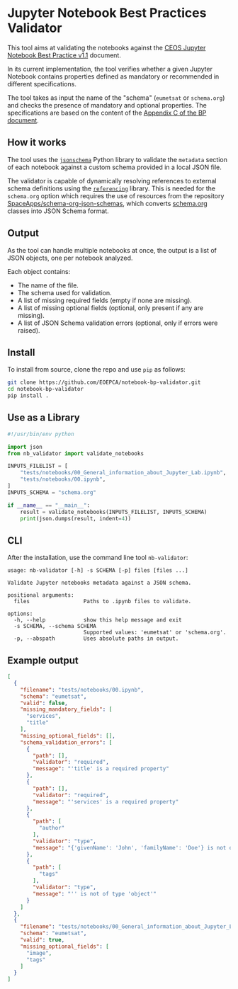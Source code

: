 # Jupyter Notebook Best Practices Validator

This tool aims at validating the notebooks against the [CEOS Jupyter Notebook Best Practice v1.1](https://ceos.org/document_management/Working_Groups/WGISS/Documents/WGISS%20Best%20Practices/CEOS_JupterNotebooks_Best%20Practice_v1.1.pdf) document.

In its current implementation, the tool verifies whether a given Jupyter Notebook contains properties defined as mandatory or recommended in different specifications.

The tool takes as input the name of the "schema" (`eumetsat` or `schema.org`) and checks the presence of mandatory and optional properties. The specifications are based on the content of the [Appendix C of the BP document](https://github.com/ceos-org/jupyter-best-practice/blob/main/annex/annex-c.md).

## How it works

The tool uses the [`jsonschema`](https://python-jsonschema.readthedocs.io/en/stable/) Python library to validate the `metadata` section of each notebook against a custom schema provided in a local JSON file.

The validator is capable of dynamically resolving references to external schema definitions using the [`referencing`](https://referencing.readthedocs.io/en/stable/) library. This is needed for the `schema.org` option which requires the use of resources from the repository [SpaceApps/schema-org-json-schemas](https://github.com/SpaceApps/schema-org-json-schemas), which converts [schema.org](https://schema.org/) classes into JSON Schema format.

## Output

As the tool can handle multiple notebooks at once, the output is a list of JSON objects, one per notebook analyzed.

Each object contains:
- The name of the file.
- The schema used for validation.
- A list of missing required fields (empty if none are missing).
- A list of missing optional fields (optional, only present if any are missing).
- A list of JSON Schema validation errors (optional, only if errors were raised).

## Install

To install from source, clone the repo and use `pip` as follows:

```sh
git clone https://github.com/EOEPCA/notebook-bp-validator.git
cd notebook-bp-validator
pip install .
```
## Use as a Library

```py
#!/usr/bin/env python

import json
from nb_validator import validate_notebooks

INPUTS_FILELIST = [
    "tests/notebooks/00_General_information_about_Jupyter_Lab.ipynb",
    "tests/notebooks/00.ipynb",
]
INPUTS_SCHEMA = "schema.org"

if __name__ == "__main__":
    result = validate_notebooks(INPUTS_FILELIST, INPUTS_SCHEMA)
    print(json.dumps(result, indent=4))
```

## CLI

After the installation, use the command line tool `nb-validator`: 

```
usage: nb-validator [-h] -s SCHEMA [-p] files [files ...]

Validate Jupyter notebooks metadata against a JSON schema.

positional arguments:
  files                 Paths to .ipynb files to validate.

options:
  -h, --help            show this help message and exit
  -s SCHEMA, --schema SCHEMA
                        Supported values: 'eumetsat' or 'schema.org'.
  -p, --abspath         Uses absolute paths in output.
```

## Example output

```json
[
  {
    "filename": "tests/notebooks/00.ipynb",
    "schema": "eumetsat",
    "valid": false,
    "missing_mandatory_fields": [
      "services",
      "title"
    ],
    "missing_optional_fields": [],
    "schema_validation_errors": [
      {
        "path": [],
        "validator": "required",
        "message": "'title' is a required property"
      },
      {
        "path": [],
        "validator": "required",
        "message": "'services' is a required property"
      },
      {
        "path": [
          "author"
        ],
        "validator": "type",
        "message": "{'givenName': 'John', 'familyName': 'Doe'} is not of type 'string'"
      },
      {
        "path": [
          "tags"
        ],
        "validator": "type",
        "message": "'' is not of type 'object'"
      }
    ]
  },
  {
    "filename": "tests/notebooks/00_General_information_about_Jupyter_Lab.ipynb",
    "schema": "eumetsat",
    "valid": true,
    "missing_optional_fields": [
      "image",
      "tags"
    ]
  }
]
```

